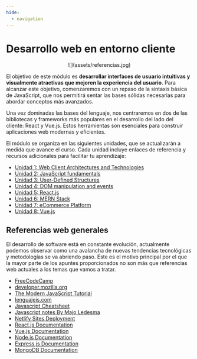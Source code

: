 ```yaml
---
hide:
  - navigation
---
```


# Desarrollo web en entorno cliente


<center>
![](assets/referencias.jpg)
</center>


El objetivo de este módulo es **desarrollar interfaces de usuario intuitivas y visualmente atractivas que mejoren la experiencia del usuario**. Para alcanzar este objetivo, comenzaremos con un repaso de la sintaxis básica de JavaScript, que nos permitirá sentar las bases sólidas necesarias para abordar conceptos más avanzados.

Una vez dominadas las bases del lenguaje, nos centraremos en dos de las bibliotecas y frameworks más populares en el desarrollo del lado del cliente: React y Vue.js. Estos herramientas son esenciales para construir aplicaciones web modernas y eficientes.

El módulo se organiza en las siguientes unidades, que se actualizarán a medida que avance el curso. Cada unidad incluye enlaces de referencia y recursos adicionales para facilitar tu aprendizaje:

* [Unidad 1: Web Client Architectures and Technologies](ud1.md)
* [Unidad 2: JavaScript fundamentals](ud2.md)
* [Unidad 3: User-Defined Structures](ud3.md)
* [Unidad 4: DOM manipulation and events](ud4.md)
* [Unidad 5: React.js](ud5.md)
* [Unidad 6: MERN Stack](ud6.md)
* [Unidad 7: eCommerce Platform](ud7.md)
* [Unidad 8: Vue.js](ud8.md)

## Referencias web generales

El desarrollo de software está en constante evolución, actualmente podemos observar como una avalancha de nuevas tendencias tecnológicas y metodologías se va abriendo paso. Este es el motivo principal por el que la mayor parte de los apuntes proporcionados no son más que referencias web actuales a los temas que vamos a tratar.

* [FreeCodeCamp](https://www.freecodecamp.org/)
* [developer.mozilla.org](https://developer.mozilla.org/es/docs/Web/JavaScript)
* [The Modern JavaScript Tutorial](https://javascript.info/)
* [lenguajejs.com](https://lenguajejs.com/javascript/)
* [Javascript Cheatsheet](/assets/javascript-cheatsheet.pdf)
* [Javascript notes By Majo Ledesma](/assets/js-notesByMajoLedesma.pdf)
* [Netlify Sites Deployment](https://docs.netlify.com/site-deploys/create-deploys/)
* [React.js Documentation](https://es.react.dev/)
* [Vue.js Documentation](https://vuejs.org/guide/introduction.html)
* [Node.js Documentation](https://nodejs.org/es/docs)
* [Express.js Documentation](https://expressjs.com/es/)
* [MongoDB Documentation](https://www.mongodb.com/docs/)